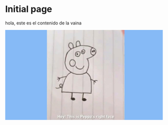 # Initial page

hola, este es el contenido de la vaina

![](.gitbook/assets/pepa.jpeg)





```text

```



